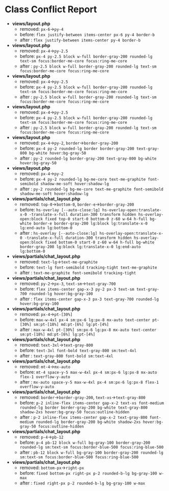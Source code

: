 # Class Conflict Report

- **views/layout.php**
  - removed: `px-6`→`py-4`
  - before: `flex justify-between items-center px-6 py-4 border-b`
  - after : `flex justify-between items-center py-4 border-b`
- **views/layout.php**
  - removed: `px-4`→`py-2.5`
  - before: `px-4 py-2.5 block w-full border-gray-200 rounded-lg text-sm focus:border-me-core focus:ring-me-core`
  - after : `py-2.5 block w-full border-gray-200 rounded-lg text-sm focus:border-me-core focus:ring-me-core`
- **views/layout.php**
  - removed: `px-4`→`py-2.5`
  - before: `px-4 py-2.5 block w-full border-gray-200 rounded-lg text-sm focus:border-me-core focus:ring-me-core`
  - after : `py-2.5 block w-full border-gray-200 rounded-lg text-sm focus:border-me-core focus:ring-me-core`
- **views/layout.php**
  - removed: `px-4`→`py-2.5`
  - before: `px-4 py-2.5 block w-full border-gray-200 rounded-lg text-sm focus:border-me-core focus:ring-me-core`
  - after : `py-2.5 block w-full border-gray-200 rounded-lg text-sm focus:border-me-core focus:ring-me-core`
- **views/layout.php**
  - removed: `px-4`→`py-2`, `border`→`border-gray-200`
  - before: `px-4 py-2 rounded-lg border border-gray-200 text-gray-800 bg-white hover:bg-gray-50`
  - after : `py-2 rounded-lg border-gray-200 text-gray-800 bg-white hover:bg-gray-50`
- **views/layout.php**
  - removed: `px-4`→`py-2`
  - before: `px-4 py-2 rounded-lg bg-me-core text-me-graphite font-semibold shadow-me-soft hover:shadow-lg`
  - after : `py-2 rounded-lg bg-me-core text-me-graphite font-semibold shadow-me-soft hover:shadow-lg`
- **views/partials/chat_layout.php**
  - removed: `top-0`→`bottom-0`, `border-e`→`border-gray-200`
  - before: `hs-overlay [--auto-close:lg] hs-overlay-open:translate-x-0 -translate-x-full duration-300 transform hidden hs-overlay-open:block fixed top-0 start-0 bottom-0 z-60 w-64 h-full bg-white border-e border-gray-200 lg:block lg:translate-x-0 lg:end-auto lg:bottom-0`
  - after : `hs-overlay [--auto-close:lg] hs-overlay-open:translate-x-0 -translate-x-full duration-300 transform hidden hs-overlay-open:block fixed bottom-0 start-0 z-60 w-64 h-full bg-white border-gray-200 lg:block lg:translate-x-0 lg:end-auto lg:bottom-0`
- **views/partials/chat_layout.php**
  - removed: `text-lg`→`text-me-graphite`
  - before: `text-lg font-semibold tracking-tight text-me-graphite`
  - after : `text-me-graphite font-semibold tracking-tight`
- **views/partials/chat_layout.php**
  - removed: `py-2`→`px-3`, `text-sm`→`text-gray-700`
  - before: `flex items-center gap-x-3 py-2 px-3 text-sm text-gray-700 rounded-lg hover:bg-gray-100`
  - after : `flex items-center gap-x-3 px-3 text-gray-700 rounded-lg hover:bg-gray-100`
- **views/partials/chat_layout.php**
  - removed: `px-4`→`pt-[30%]`
  - before: `max-w-4xl px-4 sm:px-6 lg:px-8 mx-auto text-center pt-[30%] sm:pt-[18%] md:pt-[6%] lg:pt-[4%]`
  - after : `max-w-4xl pt-[30%] sm:px-6 lg:px-8 mx-auto text-center sm:pt-[18%] md:pt-[6%] lg:pt-[4%]`
- **views/partials/chat_layout.php**
  - removed: `text-3xl`→`text-gray-800`
  - before: `text-3xl font-bold text-gray-800 sm:text-4xl`
  - after : `text-gray-800 font-bold sm:text-4xl`
- **views/partials/chat_layout.php**
  - removed: `mt-4`→`mx-auto`
  - before: `mt-4 space-y-5 max-w-4xl px-4 sm:px-6 lg:px-8 mx-auto flex-1 overflow-y-auto`
  - after : `mx-auto space-y-5 max-w-4xl px-4 sm:px-6 lg:px-8 flex-1 overflow-y-auto`
- **views/partials/chat_layout.php**
  - removed: `border`→`border-gray-200`, `text-xs`→`text-gray-800`
  - before: `p-2 inline-flex items-center gap-x-2 text-xs font-medium rounded-lg border border-gray-200 bg-white text-gray-800 shadow-2xs hover:bg-gray-50 focus:outline-hidden`
  - after : `p-2 inline-flex items-center gap-x-2 text-gray-800 font-medium rounded-lg border-gray-200 bg-white shadow-2xs hover:bg-gray-50 focus:outline-hidden`
- **views/partials/chat_layout.php**
  - removed: `p-4`→`pb-12`
  - before: `p-4 pb-12 block w-full bg-gray-100 border-gray-200 rounded-lg sm:text-sm focus:border-blue-500 focus:ring-blue-500`
  - after : `pb-12 block w-full bg-gray-100 border-gray-200 rounded-lg sm:text-sm focus:border-blue-500 focus:ring-blue-500`
- **views/partials/chat_layout.php**
  - removed: `bottom-px`→`right-px`
  - before: `fixed bottom-px right-px p-2 rounded-b-lg bg-gray-100 w-max`
  - after : `fixed right-px p-2 rounded-b-lg bg-gray-100 w-max`